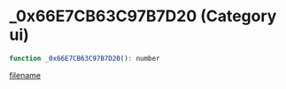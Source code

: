 # _0x66E7CB63C97B7D20 (Category ui)

```js
function _0x66E7CB63C97B7D20(): number
```

[filename](_0x66E7CB63C97B7D20_m.md ':include')